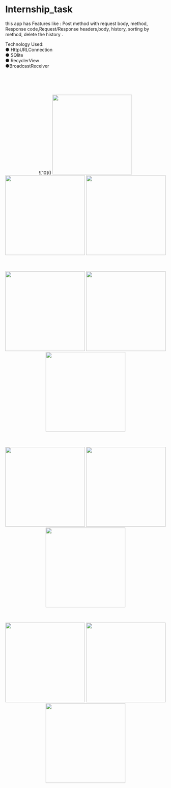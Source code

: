 # Internship_task
this app has Features like : Post method with request body, method, Response code,Request/Response headers,body, history, sorting by method, delete the history .

Technology Used: <br/>
● HttpURLConnection<br/> ● SQlite<br/> ● RecyclerView<br/> ●BroadcastReceiver
<br/>
<br/>
<br/>
<p align="center">
    <br/>
    <br/>![10]()

  <img src="https://user-images.githubusercontent.com/50117886/171479602-a96d4d04-2543-4dd2-a76c-53f2512feaf5.jpeg" width="250" title=" ">
   <img src="https://user-images.githubusercontent.com/50117886/171479704-1c829832-7138-41d1-9bc5-293f2643caba.jpeg" width="250" title=" ">
    <img src="https://user-images.githubusercontent.com/50117886/171480002-32f46f36-9da1-45d3-8507-b36080056ba6.jpeg" width="250" title="">
</p>
<p align="center">
    <br/>
    <br/>

 
  <img src="https://user-images.githubusercontent.com/50117886/171479768-bd54e877-9166-41e6-b939-6ab397b4e868.jpeg" width="250" title="">
   <img src="https://user-images.githubusercontent.com/50117886/171479889-101e97f1-7727-46c7-bd6c-2bd4f38126f8.jpeg" width="250" title="">
    <img src="https://user-images.githubusercontent.com/50117886/171480208-7b605a60-d7be-4912-8b8f-0eff1f176aa3.jpeg" width="250" title="">
</p>
<p align="center">
    <br/>
    <br/>

 <img src="https://user-images.githubusercontent.com/50117886/171480211-8e0b656d-b014-45a1-bc36-8246e2487a62.jpeg" width="250" title="">
 <img src="https://user-images.githubusercontent.com/50117886/171480096-259f59b9-9784-4cac-984b-99d12a9c0252.jpeg" width="250" title="">
 <img src="https://user-images.githubusercontent.com/50117886/171480193-afd791af-c126-420b-ae6d-0aa546f0ad58.jpeg" width="250" title="">
</p>
<p align="center">
    <br/>
    <br/>

 <img src="https://user-images.githubusercontent.com/50117886/171480198-ffa5b243-3478-4f99-b8dc-bec96db6771d.jpeg" width="250" title="">
 <img src="https://user-images.githubusercontent.com/50117886/171480202-3077faf5-3abe-40f9-9aac-c0fea94882e8.jpeg" width="250" title="">
 <img src="https://user-images.githubusercontent.com/50117886/171480205-9fed355a-f66d-408f-ab0d-c42a6539aedd.jpeg" width="250" title="">

</p>



